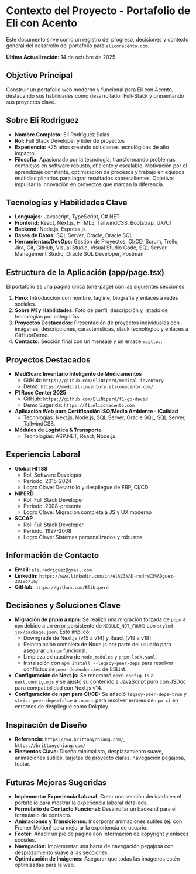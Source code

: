 # Contexto del Proyecto - Portafolio de Eli con Acento

Este documento sirve como un registro del progreso, decisiones y contexto general del desarrollo del portafolio para `eliconacento.com`.

**Última Actualización:** 14 de octubre de 2025

## Objetivo Principal
Construir un portafolio web moderno y funcional para Eli con Acento, destacando sus habilidades como desarrollador Full-Stack y presentando sus proyectos clave.

## Sobre Eli Rodríguez
-   **Nombre Completo:** Elí Rodríguez Salas
-   **Rol:** Full Stack Developer y líder de proyectos
-   **Experiencia:** +25 años creando soluciones tecnológicas de alto impacto.
-   **Filosofía:** Apasionado por la tecnología, transformando problemas complejos en software robusto, eficiente y escalable. Motivación por el aprendizaje constante, optimización de procesos y trabajo en equipos multidisciplinarios para lograr resultados sobresalientes. Objetivo: impulsar la innovación en proyectos que marcan la diferencia.

## Tecnologías y Habilidades Clave
-   **Lenguajes:** Javascript, TypeScript, C#.NET
-   **Frontend:** React, Next.js, HTML5, TailwindCSS, Bootstrap, UX/UI
-   **Backend:** Node.js, Express.js
-   **Bases de Datos:** SQL Server, Oracle, Oracle SQL
-   **Herramientas/DevOps:** Gestión de Proyectos, CI/CD, Scrum, Trello, Jira, Git, GitHub, Visual Studio, Visual Studio Code, SQL Server Management Studio, Oracle SQL Developer, Postman

## Estructura de la Aplicación (app/page.tsx)
El portafolio es una página única (one-page) con las siguientes secciones:
1.  **Hero:** Introducción con nombre, tagline, biografía y enlaces a redes sociales.
2.  **Sobre Mí y Habilidades:** Foto de perfil, descripción y listado de tecnologías por categorías.
3.  **Proyectos Destacados:** Presentación de proyectos individuales con imágenes, descripciones, características, stack tecnológico y enlaces a GitHub/Demo.
4.  **Contacto:** Sección final con un mensaje y un enlace `mailto:`.

## Proyectos Destacados
-   **MediScan: Inventario Inteligente de Medicamentos**
    -   GitHub: `https://github.com/EliNiperd/medical-inventory`
    -   Demo: `https://medical-inventory.eliconacento.com/`
-   **F1 Race Center 2025**
    -   GitHub: `https://github.com/EliNiperd/f1-gp-david`
    -   Demo Sugerida: `https://f1.eliconacento.com`
-   **Aplicación Web para Certificación ISO/Medio Ambiente - iCalidad**
    -   Tecnologías: Next.js, Node.js, SQL Server, Oracle SQL, SQL Server, TailwindCSS.
-   **Módulos de Logística & Transporte**
    -   Tecnologías: ASP.NET, React, Node.js.

## Experiencia Laboral
-   **Global HITSS**
    -   Rol: Software Developer
    -   Periodo: 2015-2024
    -   Logro Clave: Desarrollo y despliegue de ERP, CI/CD
-   **NIPERD**
    -   Rol: Full Stack Developer
    -   Periodo: 2008-presente
    -   Logro Clave: Migración completa a JS y UX moderno
-   **SCCAP**
    -   Rol: Full Stack Developer
    -   Periodo: 1997-2008
    -   Logro Clave: Sistemas personalizados y robustos

## Información de Contacto
-   **Email:** `eli.rodriguez@gmail.com`
-   **LinkedIn:** `https://www.linkedin.com/in/el%C3%AD-rodr%C3%ADguez-2818b71a/`
-   **GitHub:** `https://github.com/EliNiperd`

## Decisiones y Soluciones Clave
-   **Migración de pnpm a npm:** Se realizó una migración forzada de `pnpm` a `npm` debido a un error persistente de `MODULE_NOT_FOUND` con `styled-jsx/package.json`. Esto implicó:
    -   Downgrade de Next.js (v15 a v14) y React (v19 a v18).
    -   Reinstalación completa de Node.js por parte del usuario para asegurar un `npm` funcional.
    -   Limpieza exhaustiva de `node_modules` y `pnpm-lock.yaml`.
    -   Instalación con `npm install --legacy-peer-deps` para resolver conflictos de `peer dependencies` de ESLint.
-   **Configuración de Next.js:** Se renombró `next.config.ts` a `next.config.mjs` y se ajustó su contenido a JavaScript puro con JSDoc para compatibilidad con Next.js v14.
-   **Configuración de npm para CI/CD:** Se añadió `legacy-peer-deps=true` y `strict-peer-deps=false` a `.npmrc` para resolver errores de `npm ci` en entornos de despliegue como Dokploy.

## Inspiración de Diseño
-   **Referencia:** `https://v4.brittanychiang.com/`, `https://brittanychiang.com/`
-   **Elementos Clave:** Diseño minimalista, desplazamiento suave, animaciones sutiles, tarjetas de proyecto claras, navegación pegajosa, footer.

## Futuras Mejoras Sugeridas
-   **Implementar Experiencia Laboral:** Crear una sección dedicada en el portafolio para mostrar la experiencia laboral detallada.
-   **Formulario de Contacto Funcional:** Desarrollar un backend para el formulario de contacto.
-   **Animaciones y Transiciones:** Incorporar animaciones sutiles (ej. con Framer Motion) para mejorar la experiencia de usuario.
-   **Footer:** Añadir un pie de página con información de copyright y enlaces sociales.
-   **Navegación:** Implementar una barra de navegación pegajosa con desplazamiento suave a las secciones.
-   **Optimización de Imágenes:** Asegurar que todas las imágenes estén optimizadas para la web.
